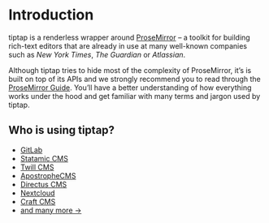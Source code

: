 # Introduction

tiptap is a <g-link to="/renderless">renderless</g-link> wrapper around [ProseMirror](https://ProseMirror.net) – a toolkit for building rich-text editors that are already in use at many well-known companies such as *New York Times*, *The Guardian* or *Atlassian*.

Although tiptap tries to hide most of the complexity of ProseMirror, it’s is built on top of its APIs and we strongly recommend you to read through the [ProseMirror Guide](https://ProseMirror.net/docs/guide/). You’ll have a better understanding of how everything works under the hood and get familiar with many terms and jargon used by tiptap.

## Who is using tiptap?
- [GitLab](https://gitlab.com)
- [Statamic CMS](https://statamic.com)
- [Twill CMS](https://twill.io)
- [ApostropheCMS](https://apostrophecms.com)
- [Directus CMS](https://directus.io)
- [Nextcloud](https://apps.nextcloud.com/apps/text)
- [Craft CMS](https://craftcms.com/)
- [and many more →](https://github.com/ueberdosis/tiptap/network/dependents?package_id=UGFja2FnZS0xMzE5OTg0ODc%3D)
